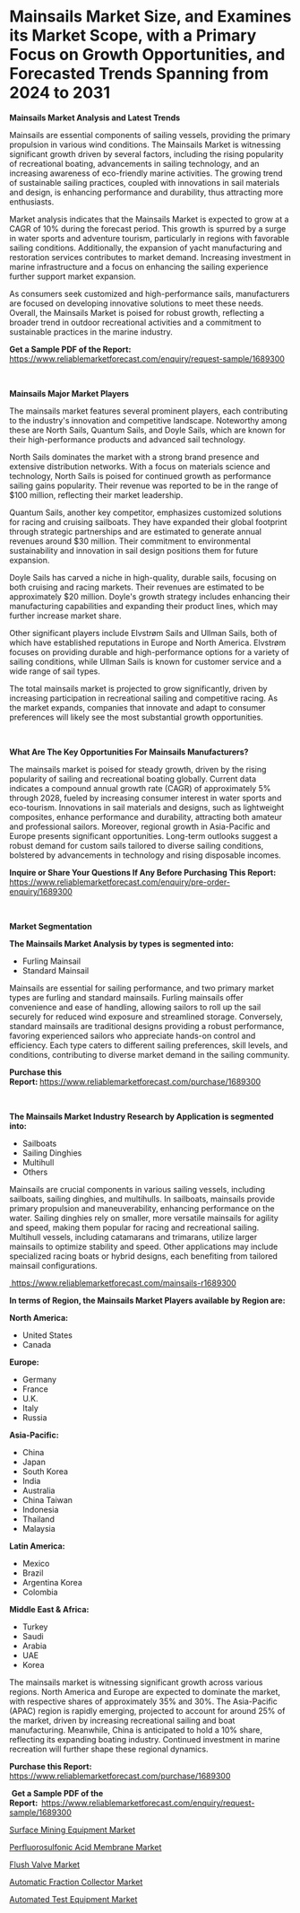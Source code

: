 <p><h1>Mainsails Market Size, and Examines its Market Scope, with a Primary Focus on Growth Opportunities, and Forecasted Trends Spanning from 2024 to 2031</h1></p><p><strong>Mainsails Market Analysis and Latest Trends</strong></p>
<p><p>Mainsails are essential components of sailing vessels, providing the primary propulsion in various wind conditions. The Mainsails Market is witnessing significant growth driven by several factors, including the rising popularity of recreational boating, advancements in sailing technology, and an increasing awareness of eco-friendly marine activities. The growing trend of sustainable sailing practices, coupled with innovations in sail materials and design, is enhancing performance and durability, thus attracting more enthusiasts.</p><p>Market analysis indicates that the Mainsails Market is expected to grow at a CAGR of 10% during the forecast period. This growth is spurred by a surge in water sports and adventure tourism, particularly in regions with favorable sailing conditions. Additionally, the expansion of yacht manufacturing and restoration services contributes to market demand. Increasing investment in marine infrastructure and a focus on enhancing the sailing experience further support market expansion. </p><p>As consumers seek customized and high-performance sails, manufacturers are focused on developing innovative solutions to meet these needs. Overall, the Mainsails Market is poised for robust growth, reflecting a broader trend in outdoor recreational activities and a commitment to sustainable practices in the marine industry.</p></p>
<p><strong>Get a Sample PDF of the Report:&nbsp;</strong> <a href="https://www.reliablemarketforecast.com/enquiry/request-sample/1689300?utm_campaign=1437&utm_medium=2&utm_source=Github&utm_content=ia&utm_term=19102024&utm_id=mainsails">https://www.reliablemarketforecast.com/enquiry/request-sample/1689300</a></p>
<p>&nbsp;</p>
<p><strong>Mainsails Major Market Players</strong></p>
<p><p>The mainsails market features several prominent players, each contributing to the industry's innovation and competitive landscape. Noteworthy among these are North Sails, Quantum Sails, and Doyle Sails, which are known for their high-performance products and advanced sail technology.</p><p>North Sails dominates the market with a strong brand presence and extensive distribution networks. With a focus on materials science and technology, North Sails is poised for continued growth as performance sailing gains popularity. Their revenue was reported to be in the range of $100 million, reflecting their market leadership.</p><p>Quantum Sails, another key competitor, emphasizes customized solutions for racing and cruising sailboats. They have expanded their global footprint through strategic partnerships and are estimated to generate annual revenues around $30 million. Their commitment to environmental sustainability and innovation in sail design positions them for future expansion.</p><p>Doyle Sails has carved a niche in high-quality, durable sails, focusing on both cruising and racing markets. Their revenues are estimated to be approximately $20 million. Doyle's growth strategy includes enhancing their manufacturing capabilities and expanding their product lines, which may further increase market share.</p><p>Other significant players include Elvstrøm Sails and Ullman Sails, both of which have established reputations in Europe and North America. Elvstrøm focuses on providing durable and high-performance options for a variety of sailing conditions, while Ullman Sails is known for customer service and a wide range of sail types.</p><p>The total mainsails market is projected to grow significantly, driven by increasing participation in recreational sailing and competitive racing. As the market expands, companies that innovate and adapt to consumer preferences will likely see the most substantial growth opportunities.</p></p>
<p>&nbsp;</p>
<p><strong>What Are The Key Opportunities For Mainsails Manufacturers?</strong></p>
<p><p>The mainsails market is poised for steady growth, driven by the rising popularity of sailing and recreational boating globally. Current data indicates a compound annual growth rate (CAGR) of approximately 5% through 2028, fueled by increasing consumer interest in water sports and eco-tourism. Innovations in sail materials and designs, such as lightweight composites, enhance performance and durability, attracting both amateur and professional sailors. Moreover, regional growth in Asia-Pacific and Europe presents significant opportunities. Long-term outlooks suggest a robust demand for custom sails tailored to diverse sailing conditions, bolstered by advancements in technology and rising disposable incomes.</p></p>
<p><strong>Inquire or Share Your Questions If Any Before Purchasing This Report:</strong> <a href="https://www.reliablemarketforecast.com/enquiry/pre-order-enquiry/1689300?utm_campaign=1437&utm_medium=2&utm_source=Github&utm_content=ia&utm_term=19102024&utm_id=mainsails">https://www.reliablemarketforecast.com/enquiry/pre-order-enquiry/1689300</a></p>
<p>&nbsp;</p>
<p><strong>Market Segmentation</strong></p>
<p><strong>The Mainsails Market Analysis by types is segmented into:</strong></p>
<p><ul><li>Furling Mainsail</li><li>Standard Mainsail</li></ul></p>
<p><p>Mainsails are essential for sailing performance, and two primary market types are furling and standard mainsails. Furling mainsails offer convenience and ease of handling, allowing sailors to roll up the sail securely for reduced wind exposure and streamlined storage. Conversely, standard mainsails are traditional designs providing a robust performance, favoring experienced sailors who appreciate hands-on control and efficiency. Each type caters to different sailing preferences, skill levels, and conditions, contributing to diverse market demand in the sailing community.</p></p>
<p><strong>Purchase this Report:&nbsp;</strong><a href="https://www.reliablemarketforecast.com/purchase/1689300?utm_campaign=1437&utm_medium=2&utm_source=Github&utm_content=ia&utm_term=19102024&utm_id=mainsails">https://www.reliablemarketforecast.com/purchase/1689300</a></p>
<p>&nbsp;</p>
<p><strong>The Mainsails Market Industry Research by Application is segmented into:</strong></p>
<p><ul><li>Sailboats</li><li>Sailing Dinghies</li><li>Multihull</li><li>Others</li></ul></p>
<p><p>Mainsails are crucial components in various sailing vessels, including sailboats, sailing dinghies, and multihulls. In sailboats, mainsails provide primary propulsion and maneuverability, enhancing performance on the water. Sailing dinghies rely on smaller, more versatile mainsails for agility and speed, making them popular for racing and recreational sailing. Multihull vessels, including catamarans and trimarans, utilize larger mainsails to optimize stability and speed. Other applications may include specialized racing boats or hybrid designs, each benefiting from tailored mainsail configurations.</p></p>
<p><a href="https://www.reliablemarketforecast.com/mainsails-r1689300?utm_campaign=1437&utm_medium=2&utm_source=Github&utm_content=ia&utm_term=19102024&utm_id=mainsails">&nbsp;https://www.reliablemarketforecast.com/mainsails-r1689300</a></p>
<p><strong>In terms of Region, the Mainsails Market Players available by Region are:</strong></p>
<p>
    <p> <strong> North America: </strong>
        <ul>
            <li>United States</li>
            <li>Canada</li>
        </ul>
        </p> 
    <p> <strong> Europe: </strong>
        <ul>
            <li>Germany</li>
            <li>France</li>
            <li>U.K.</li>
            <li>Italy</li>
            <li>Russia</li>
        </ul>
        </p> 
    <p> <strong> Asia-Pacific: </strong>
        <ul>
            <li>China</li>
            <li>Japan</li>
            <li>South Korea</li>
            <li>India</li>
            <li>Australia</li>
            <li>China Taiwan</li>
            <li>Indonesia</li>
            <li>Thailand</li>
            <li>Malaysia</li>
        </ul>
        </p> 
    <p> <strong> Latin America: </strong>
        <ul>
            <li>Mexico</li>
            <li>Brazil</li>
            <li>Argentina Korea</li>
            <li>Colombia</li>
        </ul>
        </p> 
    <p> <strong> Middle East & Africa: </strong>
        <ul>
            <li>Turkey</li>
            <li>Saudi</li>
            <li>Arabia</li>
            <li>UAE</li>
            <li>Korea</li>
        </ul>
    </p>
    </p>
<p><p>The mainsails market is witnessing significant growth across various regions. North America and Europe are expected to dominate the market, with respective shares of approximately 35% and 30%. The Asia-Pacific (APAC) region is rapidly emerging, projected to account for around 25% of the market, driven by increasing recreational sailing and boat manufacturing. Meanwhile, China is anticipated to hold a 10% share, reflecting its expanding boating industry. Continued investment in marine recreation will further shape these regional dynamics.</p></p>
<p><strong>Purchase this Report: </strong><a href="https://www.reliablemarketforecast.com/purchase/1689300?utm_campaign=1437&utm_medium=2&utm_source=Github&utm_content=ia&utm_term=19102024&utm_id=mainsails">https://www.reliablemarketforecast.com/purchase/1689300</a></p>
<p>&nbsp;<strong>Get a Sample PDF of the Report:&nbsp;&nbsp;</strong><a href="https://www.reliablemarketforecast.com/enquiry/request-sample/1689300?utm_campaign=1437&utm_medium=2&utm_source=Github&utm_content=ia&utm_term=19102024&utm_id=mainsails">https://www.reliablemarketforecast.com/enquiry/request-sample/1689300</a></p>
<p><strong></strong></p>
<p><p><a href="https://www.linkedin.com/pulse/decoding-surface-mining-equipment-market-signals-growth-algorithms-k8tif?utm_campaign=1437&utm_medium=2&utm_source=Github&utm_content=ia&utm_term=19102024&utm_id=mainsails">Surface Mining Equipment Market</a></p><p><a href="https://github.com/jilliesetpw0/Market-Research-Report-List-1/blob/main/perfluorosulfonic-acid-membrane-market.md?utm_campaign=1437&utm_medium=2&utm_source=Github&utm_content=ia&utm_term=19102024&utm_id=mainsails">Perfluorosulfonic Acid Membrane Market</a></p><p><a href="https://issuu.com/reportprime-2/docs/flush-valve-market-size-2030.pptx?utm_campaign=1437&utm_medium=2&utm_source=Github&utm_content=ia&utm_term=19102024&utm_id=mainsails">Flush Valve Market</a></p><p><a href="https://issuu.com/reportprime-2/docs/automatic-fraction-collector-market-size-2030.pptx?utm_campaign=1437&utm_medium=2&utm_source=Github&utm_content=ia&utm_term=19102024&utm_id=mainsails">Automatic Fraction Collector Market</a></p><p><a href="https://www.linkedin.com/pulse/investing-automated-test-equipment-market-trends-leading-products-kxbaf?utm_campaign=1437&utm_medium=2&utm_source=Github&utm_content=ia&utm_term=19102024&utm_id=mainsails">Automated Test Equipment Market</a></p></p>